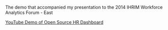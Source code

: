 The demo that accompanied my presentation to the 2014 IHRIM Workforce Analytics Forum - East

<a href="https://www.youtube.com/watch?v=4AmuPOF6AtY&list=UUzATN-7R1a4h0cKfrA6Uq9A" target="_blank">YouTube Demo of Open Source HR Dashboard</a>
